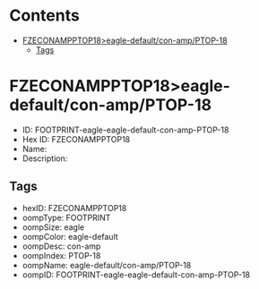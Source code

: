 



Contents
========

* [FZECONAMPPTOP18>eagle-default/con-amp/PTOP-18](#fzeconampptop18eagle-defaultcon-ampptop-18)
	* [Tags](#tags)

# FZECONAMPPTOP18>eagle-default/con-amp/PTOP-18

- ID: FOOTPRINT-eagle-eagle-default-con-amp-PTOP-18
- Hex ID: FZECONAMPPTOP18
- Name: 
- Description: 

## Tags

- hexID: FZECONAMPPTOP18
- oompType: FOOTPRINT
- oompSize: eagle
- oompColor: eagle-default
- oompDesc: con-amp
- oompIndex: PTOP-18
- oompName: eagle-default/con-amp/PTOP-18
- oompID: FOOTPRINT-eagle-eagle-default-con-amp-PTOP-18

